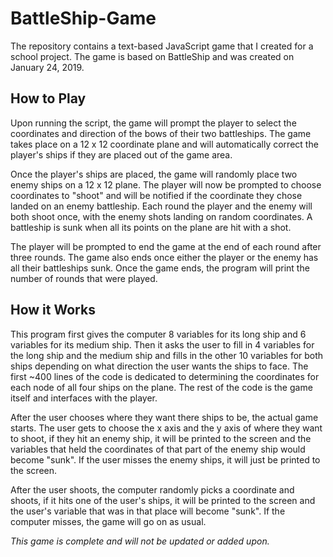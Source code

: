 # BattleShip-Game
The repository contains a text-based JavaScript game that I created for a school project. The game is based on BattleShip and was created on January 24, 2019.

## How to Play

Upon running the script, the game will prompt the player to select the coordinates and direction of the bows of their two battleships. The game takes place on a 12 x 12 coordinate plane and will automatically correct the player's ships if they are placed out of the game area.

Once the player's ships are placed, the game will randomly place two enemy ships on a 12 x 12 plane. The player will now be prompted to choose coordinates to "shoot" and will be notified if the coordinate they chose landed on an enemy battleship. Each round the player and the enemy will both shoot once, with the enemy shots landing on random coordinates. A battleship is sunk when all its points on the plane are hit with a shot.

The player will be prompted to end the game at the end of each round after three rounds. The game also ends once either the player or the enemy has all their battleships sunk. Once the game ends, the program will print the number of rounds that were played.

## How it Works 

This program first gives the computer 8 variables for its long ship and 6 variables for its medium ship. Then it asks the user to fill in 4 variables for the long ship and the medium ship and fills in the other 10 variables for both ships depending on what direction the user wants the ships to face. The first ~400 lines of the code is dedicated to determining the coordinates for each node of all four ships on the plane. The rest of the code is the game itself and interfaces with the player.

After the user chooses where they want there ships to be, the actual game starts. The user gets to choose the x axis and the y axis of where they want to shoot, if they hit an enemy ship, it will be printed to the screen and the variables that held the coordinates of that part of the enemy ship would become "sunk". If the user misses the enemy ships, it will just be printed to the screen. 

After the user shoots, the computer randomly picks a coordinate and shoots, if it hits one of the user's ships, it will be printed to the screen and the user's variable
that was in that place will become "sunk". If the computer misses, the game will go on as usual. 

*This game is complete and will not be updated or added upon.*
